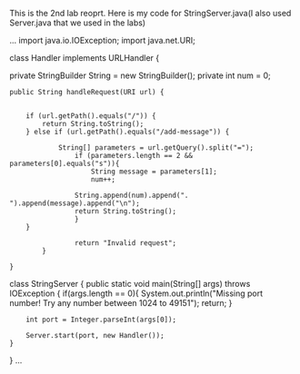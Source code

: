 This is the 2nd lab reoprt.
Here is my code for StringServer.java(I also used Server.java that we used in the labs)

...
import java.io.IOException;
import java.net.URI;

class Handler implements URLHandler {

private StringBuilder String = new StringBuilder();
private int num = 0;

    public String handleRequest(URI url) {


        if (url.getPath().equals("/")) {
            return String.toString();
        } else if (url.getPath().equals("/add-message")) {

                String[] parameters = url.getQuery().split("=");
                    if (parameters.length == 2 && parameters[0].equals("s")){
                        String message = parameters[1];
                        num++;

                    String.append(num).append(". ").append(message).append("\n");
                    return String.toString();
                    }
        }
                    
                    return "Invalid request";
            }

    }


class StringServer {
    public static void main(String[] args) throws IOException {
        if(args.length == 0){
            System.out.println("Missing port number! Try any number between 1024 to 49151");
            return;
        }

        int port = Integer.parseInt(args[0]);

        Server.start(port, new Handler());
    }
}
...


